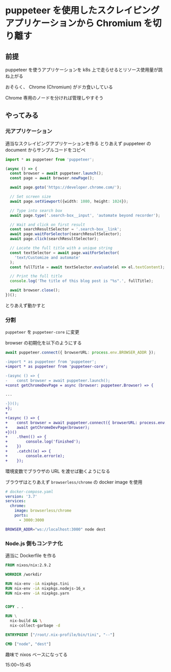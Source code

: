 # puppeteer を使用したスクレイピングアプリケーションから Chromium を切り離す

## 前提

puppeteer を使うアプリケーションを k8s 上で走らせるとリソース使用量が跳ね上がる

おそらく、 Chrome (Chromium) がドカ食いしている

Chrome 専用のノードを分ければ管理しやすそう

## やってみる

### 元アプリケーション

適当なスクレイピングアプリケーションを作る
とりあえず puppeteer の document からサンプルコードをコピペ

```ts
import * as puppeteer from 'puppeteer';

(async () => {
  const browser = await puppeteer.launch();
  const page = await browser.newPage();

  await page.goto('https://developer.chrome.com/');

  // Set screen size
  await page.setViewport({width: 1080, height: 1024});

  // Type into search box
  await page.type('.search-box__input', 'automate beyond recorder');

  // Wait and click on first result
  const searchResultSelector = '.search-box__link';
  await page.waitForSelector(searchResultSelector);
  await page.click(searchResultSelector);

  // Locate the full title with a unique string
  const textSelector = await page.waitForSelector(
    'text/Customize and automate'
  );
  const fullTitle = await textSelector.evaluate(el => el.textContent);

  // Print the full title
  console.log('The title of this blog post is "%s".', fullTitle);

  await browser.close();
})();
```

とりあえず動かすと


### 分割

`puppeteer` を `puppeteer-core` に変更

browser の初期化を以下のようにする
```ts
await puppeteer.connect({ browserURL: process.env.BROWSER_ADDR });
```

```diff
-import * as puppeteer from 'puppeteer';
+import * as puppeteer from 'puppeteer-core';

-(async () => {
-    const browser = await puppeteer.launch();
+const getChromeDevPage = async (browser: puppeteer.Browser) => {

...

-})();
+};
+
+(async () => {
+    const browser = await puppeteer.connect({ browserURL: process.env.BROWSER_ADDR });
+    await getChromeDevPage(browser);
+})()
+    .then(() => {
+        console.log('finished');
+    })
+    .catch((e) => {
+        console.error(e);
+    });
```

環境変数でブラウザの URL を渡せば動くようになる

ブラウザはとりあえず `browserless/chrome` の docker image を使用

```yaml
# docker-compose.yaml
version: '3.7'
services:
  chrome:
    image: browserless/chrome
    ports:
      - 3000:3000
```

```sh
BROWSER_ADDR="ws://localhost:3000" node dest
```

### Node.js 側もコンテナ化

適当に Dockerfile を作る

```Dockerfile
FROM nixos/nix:2.9.2

WORKDIR /workdir

RUN nix-env -iA nixpkgs.tini
RUN nix-env -iA nixpkgs.nodejs-16_x
RUN nix-env -iA nixpkgs.yarn


COPY . .

RUN \
  nix-build && \
  nix-collect-garbage -d

ENTRYPOINT ["/root/.nix-profile/bin/tini", "--"]

CMD ["node", "dest"]
```

趣味で nixos ベースになってる



15:00~15:45
